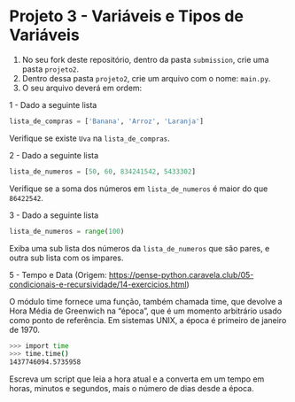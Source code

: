 # Projeto 3 - Variáveis e Tipos de Variáveis

1. No seu fork deste repositório, dentro da pasta `submission`, crie uma pasta `projeto2`.
2. Dentro dessa pasta `projeto2`, crie um arquivo com o nome: `main.py`.
3. O seu arquivo deverá em ordem:

1 - Dado a seguinte lista

```python
lista_de_compras = ['Banana', 'Arroz', 'Laranja']
```

Verifique se existe `Uva` na `lista_de_compras`.

2 - Dado a seguinte lista

```python
lista_de_numeros = [50, 60, 834241542, 5433302]
```

Verifique se a soma dos números em `lista_de_numeros` é maior do que `86422542`.
 
3 - Dado a seguinte lista

```python
lista_de_numeros = range(100)
```

Exiba uma sub lista dos números da `lista_de_numeros` que são pares, e outra sub lista com os impares.
 
5 - Tempo e Data (Origem: https://pense-python.caravela.club/05-condicionais-e-recursividade/14-exercicios.html)

O módulo time fornece uma função, também chamada time, que devolve a Hora Média de Greenwich na “época”, que é um momento arbitrário usado como ponto de referência. Em sistemas UNIX, a época é primeiro de janeiro de 1970.

```bash
>>> import time
>>> time.time()
1437746094.5735958
```
Escreva um script que leia a hora atual e a converta em um tempo em horas, minutos e segundos, mais o número de dias desde a época.
